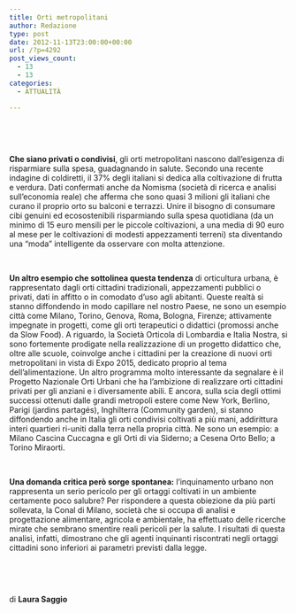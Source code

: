 ```yaml
---
title: Orti metropolitani
author: Redazione
type: post
date: 2012-11-13T23:00:00+00:00
url: /?p=4292
post_views_count:
  - 13
  - 13
categories:
  - ATTUALITÀ

---
```

&nbsp;

&nbsp;

**Che siano privati o condivisi**, gli orti metropolitani nascono dall&#8217;esigenza di risparmiare sulla spesa, guadagnando in salute. Secondo una recente indagine di coldiretti, il 37% degli italiani si dedica alla coltivazione di frutta e verdura. Dati confermati anche da Nomisma (societ&agrave; di ricerca e analisi sull&#8217;economia reale) che afferma che sono quasi 3 milioni gli italiani che curano il proprio orto su balconi e terrazzi. Unire il bisogno di consumare cibi genuini ed ecosostenibili risparmiando sulla spesa quotidiana (da un minimo di 15 euro mensili per le piccole coltivazioni, a una media di 90 euro al mese per le coltivazioni di modesti appezzamenti terreni) sta diventando una &ldquo;moda&rdquo; intelligente da osservare con molta attenzione.

&nbsp;

**Un altro esempio che sottolinea questa tendenza** di orticultura urbana, &egrave; rappresentato dagli orti cittadini tradizionali, appezzamenti pubblici o privati, dati in affitto o in comodato d&#8217;uso agli abitanti. Queste realt&agrave; si stanno diffondendo in modo capillare nel nostro Paese, ne sono un esempio citt&agrave; come Milano, Torino, Genova, Roma, Bologna, Firenze; attivamente impegnate in progetti, come gli orti terapeutici o didattici (promossi anche da Slow Food). A riguardo, la Societ&agrave; Orticola di Lombardia e Italia Nostra, si sono fortemente prodigate nella realizzazione di un progetto didattico che, oltre alle scuole, coinvolge anche i cittadini per la creazione di nuovi orti metropolitani in vista di Expo 2015, dedicato proprio al tema dell&#8217;alimentazione. Un altro programma molto interessante da segnalare &egrave; il Progetto Nazionale Orti Urbani che ha l&#8217;ambizione di realizzare orti cittadini privati per gli anziani e i diversamente abili. E ancora, sulla scia degli ottimi successi ottenuti dalle grandi metropoli estere come New York, Berlino, Parigi (jardins partag&eacute;s), Inghilterra (Community garden), si stanno diffondendo anche in Italia gli orti condivisi coltivati a pi&ugrave; mani, addirittura interi quartieri ri-uniti dalla terra nella propria citt&agrave;. Ne sono un esempio: a Milano Cascina Cuccagna e gli Orti di via Siderno; a Cesena Orto Bello; a Torino Miraorti.

&nbsp;

**Una domanda critica per&ograve; sorge spontanea:** l&#8217;inquinamento urbano non rappresenta un serio pericolo per gli ortaggi coltivati in un ambiente certamente poco salubre? Per rispondere a questa obiezione da pi&ugrave; parti sollevata, la Conal di Milano, societ&agrave; che si occupa di analisi e progettazione alimentare, agricola e ambientale, ha effettuato delle ricerche mirate che sembrano smentire reali pericoli per la salute. I risultati di questa analisi, infatti, dimostrano che gli agenti inquinanti riscontrati negli ortaggi cittadini sono inferiori ai parametri previsti dalla legge.

&nbsp;

&nbsp;

di **Laura Saggio**

&nbsp;

&nbsp;

&nbsp;